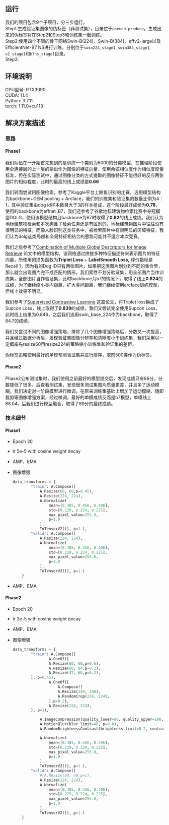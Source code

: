 ## 运行
我们的项目包含9个子项目，分三步运行。  
Step1:生成验证集图像的伪标签（非测试集），目录位于`pseudo_produce`。生成出来的伪标签将在Step2和Step3和训练集一起训练。  
Step2:使用四个不同的骨干网络Swin-B(224)、Swin-B(384)、effv2-large以及EfficientNet-B7 NS进行训练，分别位于`swin224_stage1`, `swin384_stage1`, `v2_stage1`和`b7ns_stage1`目录。  
Step3:

## 环境说明
GPU型号: RTX3090  
CUDA: 11.4  
Python: 3.7.11  
torch: 1.11.0+cu113  

## 解决方案描述

### 思路

#### Phase1

我们队伍在一开始首先想到的是训练一个类别为6000的分类模型，在推理阶段使用全连接层的上一层的输出作为图像的特征向量，使用余弦相似度作为相似度度量标准，但在实际测试中，通过图像分类的方式提取的图像特征不能很好的反应两张图片的相似程度，此时的最高的线上成绩是**0.66**

我们转而尝试用图像检索，参考了Kaggle平台上鲸鱼识别的比赛，选用模型结构为backbone+GEM pooling + Arcface，我们的训练集和验证集的数量比例为4：1，其中验证集由dog id样本数目大于3的样本组成，这个阶段最好成绩为**0.78**，使用的backbone为effnet_B7，我们还参考了谷歌地标建筑物检索比赛中夺冠模型DOLG，使用该模型结构且backbone为B7时取得了**0.82**的线上成绩。我们认为地标建筑物检索和本次狗鼻子检索任务还是有区别的，地标建筑物图片中往往没有很明显的特征，而像人脸识别这类任务中，被检索图片中有很明显的区域特征，我们认为dolg这类局部和全局特征相结合的思路可能并不适合本次竞赛。

我们之后参考了[Combination of Multiple Global Descriptors for Image Retrieve](https://arxiv.org/pdf/1903.10663v3.pdf) 论文中的模型结构，该网络通过拼接多种特征描述符来表示图片的特征向量，所使用的损失函数为**Triplet Loss** + **LabelSmooth Loss,** 评价指标是Recall 1，因为有的Dog ID只有两张图片，如果把这类图片划分到不同的集合里，那么就会出现图片完不成匹配的情形，我们索性不划分验证集，用全部图片当作训练集，全部图片当作验证集，此时backbone为b7的情况下，取得了线上**0.824**的成绩，为了继续缩小类内距离，扩大类间距离，我们继续使用arcface训练模型，但线上效果不明显。

我们参考了[Supervised Contrastive Learning](https://arxiv.org/pdf/2004.11362.pdf) 这篇论文，将Triplet loss换成了Supcon Loss，线上取得了**0.839**的成绩，我们又尝试完全使用Supcon Loss，此时线上结果为0.846，之后我们选用swin_base_224作为backbone，取得了84.7的成绩。

我们又尝试不同的图像增强策略，排除了几个图像增强策略后，分数又一次提高，并且经过数据分析后，发现验证集图像分辨率和清晰度小于训练集，我们采用以一定概率先resize60再resize224的策略缩小训练集和验证集的差距。

伪标签策略使用最好的单模预测验证集并进行排序，取前500类作为伪标签。

#### Phase2

Phase2公布测试集时，我们使用之前最好的模型提交后，发现成绩只有86分，分数降低了很多，后查看测试集，发现很多测试集图片质量更差，并且多了运动模糊，我们决定对一阶段模型进行微调，在原来训练集基础上增加了运动模糊、随即裁剪等图像增强方案，经过微调，最好的单模成绩反而是b7模型，单模线上88.04，后我们进行模型融合，取得了89分的最终成绩。

### 技术细节

#### Phase1

- Epoch 30
- lr 5e-5 with cosine weight decay
- AMP、EMA
- 图像增强
    
    ```python
    data_transforms = {
            "train": A.Compose([
                A.Resize(60, 60,p=0.45),
                A.Resize(224, 224),
                A.Normalize(
                    mean=[0.485, 0.456, 0.406],
                    std=[0.229, 0.224, 0.225],
                    max_pixel_value=255.0,
                    p=1.0
                ),
                ToTensorV2()], p=1.),
            "valid": A.Compose([
                A.Resize(224, 224),
                A.Normalize(
                    mean=[0.485, 0.456, 0.406],
                    std=[0.229, 0.224, 0.225],
                    max_pixel_value=255.0,
                    p=1.0
                ),
                ToTensorV2()], p=1.)
        }
    ```
    
- AMP、EMA

#### Phase2

- Epoch 20
- lr 3e-5 with cosine weight decay
- AMP、EMA
- 图像增强
    
    ```python
    data_transforms = {
            "train": A.Compose([
                    A.OneOf([
                    A.Resize(60, 60,p=0.6),
                    A.Resize(60, 84,p=0.2),
                    A.Resize(47, 60,p=0.2),
            ], p=0.45),
                    A.OneOf([
                        A.Compose([
                        A.Resize(240, 240),
                        A.RandomCrop(224, 224),
                    ],p=0.2),
                    A.Resize(224, 224),
            ], p=1),
    
                A.ImageCompression(quality_lower=90, quality_upper=100, p=0.75),
                A.MotionBlur(blur_limit=40, p=0.8),
                A.RandomBrightnessContrast(brightness_limit=0.2, contrast_limit=0.2, p=0.4),
    
                A.Normalize(
                    mean=[0.485, 0.456, 0.406],
                    std=[0.229, 0.224, 0.225],
                    max_pixel_value=255.0,
                    p=1.0
                ),
                ToTensorV2()], p=1.),
            "valid": A.Compose([
                # A.Resize(60, 60,p=1),
                A.Resize(224, 224),
                A.Normalize(
                    mean=[0.485, 0.456, 0.406],
                    std=[0.229, 0.224, 0.225],
                    max_pixel_value=255.0,
                    p=1.0
                ),
                ToTensorV2()], p=1.)
        }
    ```
